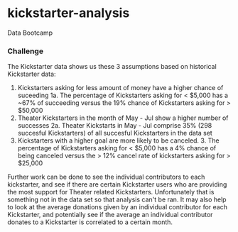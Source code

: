 # kickstarter-analysis
Data Bootcamp
### Challenge

The Kickstarter data shows us these 3 assumptions based on historical Kickstarter data:
  1. Kickstarters asking for less amount of money have a higher chance of suceeding
    1a. The percentage of Kickstarters asking for < $5,000 has a ~67% of succeeding versus the 19% chance of Kickstarters asking for >  $50,000
  2. Theater Kickstarters in the month of May - Jul show a higher number of successes
    2a. Theater Kickstarts in May - Jul comprise 35% (298 succesful Kickstarters) of all succesful Kickstarters in the data set
  3. Kickstarters with a higher goal are more likely to be canceled.
    3. The percentage of Kickstarters asking for < $5,000 has a 4% chance of being canceled versus the > 12% cancel rate of kickstarters asking for > $25,000  

Further work can be done to see the individual contributors to each kickstarter, and see if there are certain Kickstarter users who are providing the most support for Theater related Kickstarters. Unfortunately that is something not in the data set so that analysis can't be ran. 
It may also help to look at the average donations given by an individual contributor for each Kickstarter, and potentially see if the average an individual contributor donates to a Kickstarter is correlated to a certain month. 
    



